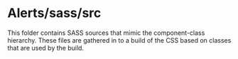 # Alerts/sass/src

This folder contains SASS sources that mimic the component-class hierarchy. These files
are gathered in to a build of the CSS based on classes that are used by the build.
